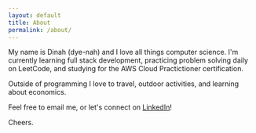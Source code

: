 ```yaml
---
layout: default
title: About
permalink: /about/
---
```


My name is Dinah (dye-nah) and I love all things computer science. I'm currently
learning full stack development, practicing problem solving daily on LeetCode,
and studying for the AWS Cloud Practictioner certification.  

Outside of programming I love to travel, outdoor activities, and learning about economics.  

Feel free to email me, or let's connect on [LinkedIn](https://www.linkedin.com/in/dinahjohnson/)!  

Cheers.  
